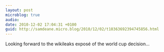 ```yaml
---
layout: post
microblog: true
audio: 
date: 2010-12-02 17:04:31 +0100
guid: http://samdeane.micro.blog/2010/12/02/t10363692394745856.html
---
```

Looking forward to the wikileaks exposé of the world cup decision...
